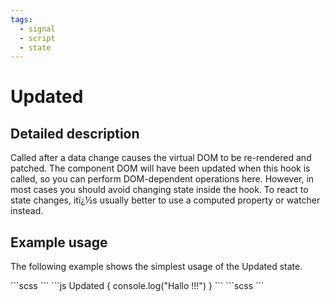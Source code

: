 ```yaml
---
tags:
  - signal
  - script
  - state
---
```


# Updated

## Detailed description
Called after a data change causes the virtual DOM to be re-rendered and patched.
The component DOM will have been updated when this hook is called, so you can perform DOM-dependent operations here. However, in most cases you should avoid changing state inside the hook. To react to state changes, itï¿½s usually better to use a computed property or watcher instead.

## Example usage
The following example shows the simplest usage of the Updated state.

<code-group>
<code-block title=".at">
```scss
```
</code-block>

<code-block title=".atObj" active>
```js
Updated { 
	console.log("Hallo !!!")
}
```
</code-block>

<code-block title=".atStyle">
```scss
```
</code-block>
</code-group>